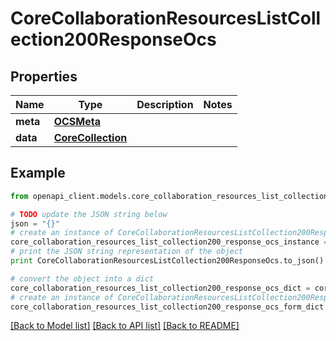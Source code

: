 # CoreCollaborationResourcesListCollection200ResponseOcs


## Properties
Name | Type | Description | Notes
------------ | ------------- | ------------- | -------------
**meta** | [**OCSMeta**](OCSMeta.md) |  | 
**data** | [**CoreCollection**](CoreCollection.md) |  | 

## Example

```python
from openapi_client.models.core_collaboration_resources_list_collection200_response_ocs import CoreCollaborationResourcesListCollection200ResponseOcs

# TODO update the JSON string below
json = "{}"
# create an instance of CoreCollaborationResourcesListCollection200ResponseOcs from a JSON string
core_collaboration_resources_list_collection200_response_ocs_instance = CoreCollaborationResourcesListCollection200ResponseOcs.from_json(json)
# print the JSON string representation of the object
print CoreCollaborationResourcesListCollection200ResponseOcs.to_json()

# convert the object into a dict
core_collaboration_resources_list_collection200_response_ocs_dict = core_collaboration_resources_list_collection200_response_ocs_instance.to_dict()
# create an instance of CoreCollaborationResourcesListCollection200ResponseOcs from a dict
core_collaboration_resources_list_collection200_response_ocs_form_dict = core_collaboration_resources_list_collection200_response_ocs.from_dict(core_collaboration_resources_list_collection200_response_ocs_dict)
```
[[Back to Model list]](../README.md#documentation-for-models) [[Back to API list]](../README.md#documentation-for-api-endpoints) [[Back to README]](../README.md)


